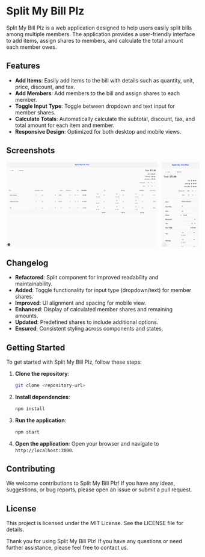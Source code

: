 # Split My Bill Plz

Split My Bill Plz is a web application designed to help users easily split bills among multiple members. The application provides a user-friendly interface to add items, assign shares to members, and calculate the total amount each member owes.

## Features

- **Add Items**: Easily add items to the bill with details such as quantity, unit, price, discount, and tax.
- **Add Members**: Add members to the bill and assign shares to each member.
- **Toggle Input Type**: Toggle between dropdown and text input for member shares.
- **Calculate Totals**: Automatically calculate the subtotal, discount, tax, and total amount for each item and member.
- **Responsive Design**: Optimized for both desktop and mobile views.

## Screenshots

<div style="display: flex; gap: 10px;">
  <img src="./public/Screenshot_Desktop.png" alt="Screenshot 1" style="width: 80%;">
  <img src="./public/Screenshot.png" alt="Screenshot 2" style="width: 20%;">
</div>

## Changelog

- **Refactored**: Split component for improved readability and maintainability.
- **Added**: Toggle functionality for input type (dropdown/text) for member shares.
- **Improved**: UI alignment and spacing for mobile view.
- **Enhanced**: Display of calculated member shares and remaining amounts.
- **Updated**: Predefined shares to include additional options.
- **Ensured**: Consistent styling across components and states.

## Getting Started

To get started with Split My Bill Plz, follow these steps:

1. **Clone the repository**:
   ```sh
   git clone <repository-url>
   ```
2. **Install dependencies**:
   ```sh
   npm install
   ```
3. **Run the application**:
   ```sh
   npm start
   ```
4. **Open the application**: Open your browser and navigate to `http://localhost:3000`.

## Contributing

We welcome contributions to Split My Bill Plz! If you have any ideas, suggestions, or bug reports, please open an issue or submit a pull request.

## License

This project is licensed under the MIT License. See the LICENSE file for details.

Thank you for using Split My Bill Plz! If you have any questions or need further assistance, please feel free to contact us.
